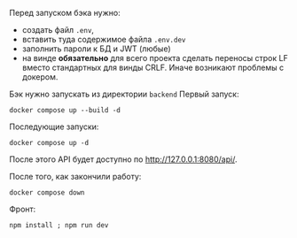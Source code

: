 Перед запуском бэка нужно:
- создать файл `.env`,
- вставить туда содержимое файла `.env.dev`
- заполнить пароли к БД и JWT (любые)
- на винде **обязательно** для всего проекта сделать переносы строк LF вместо стандартных для винды CRLF. 
Иначе возникают проблемы с докером.

Бэк нужно запускать из директории `backend`
Первый запуск:
```shell
docker compose up --build -d
```

Последующие запуски:
```shell
docker compose up -d
```

После этого API будет доступно по http://127.0.0.1:8080/api/.

После того, как закончили работу:
```shell
docker compose down
```

Фронт:
```shell
npm install ; npm run dev
```